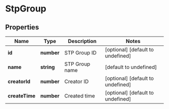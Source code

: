 # StpGroup

## Properties

Name | Type | Description | Notes
------------ | ------------- | ------------- | -------------
**id** | **number** | STP Group ID | [optional] [default to undefined]
**name** | **string** | STP Group name | [default to undefined]
**creatorId** | **number** | Creator ID | [optional] [default to undefined]
**createTime** | **number** | Created time | [optional] [default to undefined]

